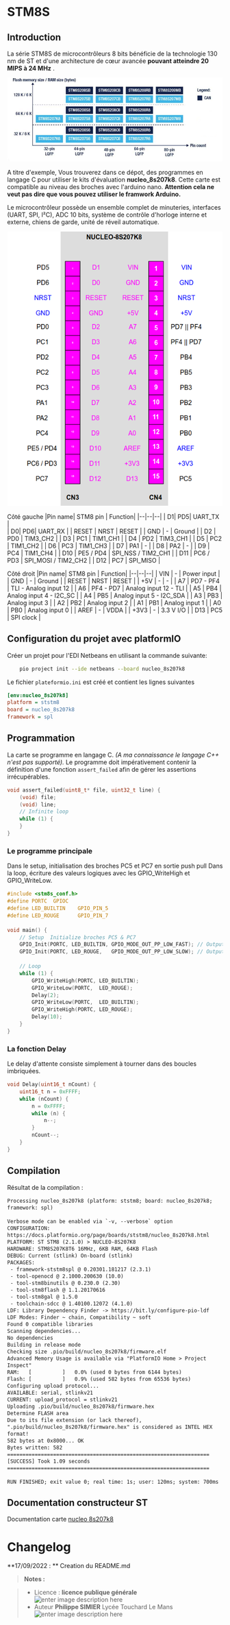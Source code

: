 ﻿# STM8S

## Introduction
La série STM8S de microcontrôleurs 8 bits bénéficie de la technologie 130 nm de ST et d'une architecture de cœur avancée **pouvant atteindre 20 MIPS à 24 MHz** .

![Gamme STM8S20](/gamme_STM8S20.png)

A titre d'exemple, Vous trouverez dans ce dépot, des programmes en langage C pour utiliser le kits d'évaluation **nucleo_8s207k8**.
Cette carte est compatible au niveau des broches avec l'arduino nano. **Attention cela ne veut pas dire que vous pouvez utiliser le framwork Arduino.** 

Le microcontrôleur possède un ensemble complet de minuteries, interfaces (UART, SPI, I²C), ADC 10 bits, système de contrôle d'horloge interne et externe, chiens de garde, unité de réveil automatique.

![brochage NUCLEO-8S207K8](/brochage_NUCLEO-8S207K8.png)

Côté gauche
|Pin name| STM8 pin | Function|
|--|--|--|
| D1|  PD5|  UART_TX  |  
| D0|  PD6|  UART_RX |
| RESET | NRST | RESET |
| GND  | - | Ground |
| D2 | PD0 | TIM3_CH2 |
| D3 | PC1 | TIM1_CH1 |
| D4 | PD2 | TIM3_CH1 |
| D5 | PC2 | TIM1_CH2 |
| D6 | PC3 | TIM1_CH3 |
| D7 | PA1 | - |
| D8 | PA2 | - |
| D9 | PC4 | TIM1_CH4 |
| D10 | PE5 / PD4 | SPI_NSS / TIM2_CH1 |
| D11 | PC6 / PD3 | SPI_MOSI / TIM2_CH2 |
| D12 | PC7 | SPI_MISO |

Côté droit
|Pin name| STM8 pin | Function|
|--|--|--|
| VIN |  - | Power input |
| GND | - | Ground |
| RESET | NRST | RESET |
| +5V | - | - |
| A7 | PD7 - PF4 | TLI - Analog input 12 |
| A6 | PF4 - PD7 |  Analog input 12 - TLI |
| A5 | PB4 | Analog input 4 - I2C_SC |
| A4 | PB5 | Analog input 5 - I2C_SDA |
| A3 | PB3 | Analog input 3 |
| A2 | PB2 | Analog input 2 |
| A1 | PB1 | Analog input 1 |
| A0 | PB0 | Analog input 0 |
| AREF | - | VDDA |
| +3V3 | - | 3.3 V I/O |
| D13 | PC5 | SPI clock |

## Configuration du projet avec platformIO

Créer un projet pour l'EDI Netbeans en utilisant la commande suivante:
```bash
	pio project init --ide netbeans --board nucleo_8s207k8
```
Le fichier `plateformio.ini` est créé et contient les lignes suivantes
```ini
[env:nucleo_8s207k8]
platform = ststm8
board = nucleo_8s207k8
framework = spl
``` 
## Programmation

La carte se programme en langage C. *(A ma connaissance le langage C++ n'est pas supporté).*
Le programme doit impérativement contenir la définition d'une fonction `assert_failed` afin de gérer les assertions irrécupérables. 
```c
void assert_failed(uint8_t* file, uint32_t line) {
    (void) file;
    (void) line;
    // Infinite loop 
    while (1) {
    }
}
```
### Le programme principale 
Dans le setup, initialisation des broches  PC5 et PC7 en sortie push pull
Dans la loop, écriture  des valeurs logiques avec les GPIO_WriteHigh et GPIO_WriteLow.
```c
#include <stm8s_conf.h>
#define PORTC  GPIOC
#define LED_BUILTIN    GPIO_PIN_5
#define LED_ROUGE      GPIO_PIN_7

void main() {
    // Setup  Initialize broches PC5 & PC7 
    GPIO_Init(PORTC, LED_BUILTIN, GPIO_MODE_OUT_PP_LOW_FAST); // Output push-pull, low level, 10MHz
    GPIO_Init(PORTC, LED_ROUGE,   GPIO_MODE_OUT_PP_LOW_SLOW); // Output push-pull, low level, 2MHz
 
    // Loop 
    while (1) {
        GPIO_WriteHigh(PORTC, LED_BUILTIN);
        GPIO_WriteLow(PORTC,  LED_ROUGE);
        Delay(2);
        GPIO_WriteLow(PORTC,  LED_BUILTIN);
        GPIO_WriteHigh(PORTC, LED_ROUGE);
        Delay(10);
    }
}
```
### La fonction Delay
Le delay d'attente consiste simplement à tourner dans des boucles imbriquées. 
```c
void Delay(uint16_t nCount) {
    uint16_t n = 0xFFFF;
    while (nCount) {
        n = 0xFFFF;
        while (n) {
            n--;
        }
        nCount--;
    }
}
```
## Compilation
Résultat de la compilation :
```
Processing nucleo_8s207k8 (platform: ststm8; board: nucleo_8s207k8; framework: spl)

Verbose mode can be enabled via `-v, --verbose` option
CONFIGURATION: https://docs.platformio.org/page/boards/ststm8/nucleo_8s207k8.html
PLATFORM: ST STM8 (2.1.0) > NUCLEO-8S207K8
HARDWARE: STM8S207K8T6 16MHz, 6KB RAM, 64KB Flash
DEBUG: Current (stlink) On-board (stlink)
PACKAGES: 
 - framework-ststm8spl @ 0.20301.181217 (2.3.1) 
 - tool-openocd @ 2.1000.200630 (10.0) 
 - tool-stm8binutils @ 0.230.0 (2.30) 
 - tool-stm8flash @ 1.1.20170616 
 - tool-stm8gal @ 1.5.0 
 - toolchain-sdcc @ 1.40100.12072 (4.1.0)
LDF: Library Dependency Finder -> https://bit.ly/configure-pio-ldf
LDF Modes: Finder ~ chain, Compatibility ~ soft
Found 0 compatible libraries
Scanning dependencies...
No dependencies
Building in release mode
Checking size .pio/build/nucleo_8s207k8/firmware.elf
Advanced Memory Usage is available via "PlatformIO Home > Project Inspect"
RAM:   [          ]   0.0% (used 0 bytes from 6144 bytes)
Flash: [          ]   0.9% (used 582 bytes from 65536 bytes)
Configuring upload protocol...
AVAILABLE: serial, stlinkv21
CURRENT: upload_protocol = stlinkv21
Uploading .pio/build/nucleo_8s207k8/firmware.hex
Determine FLASH area
Due to its file extension (or lack thereof), ".pio/build/nucleo_8s207k8/firmware.hex" is considered as INTEL HEX format!
582 bytes at 0x8000... OK
Bytes written: 582
================================================================== [SUCCESS] Took 1.09 seconds ==================================================================

RUN FINISHED; exit value 0; real time: 1s; user: 120ms; system: 700ms

```


## Documentation constructeur ST

Documentation carte [nucleo 8s207k8](https://www.st.com/en/evaluation-tools/nucleo-8s207k8.html#documentation)

# Changelog

**17/09/2022 : ** Creation du README.md 

> **Notes :**


> - Licence : **licence publique générale** ![enter image description here](https://img.shields.io/badge/licence-GPL-green.svg)
> - Auteur **Philippe SIMIER** Lycée Touchard Le Mans
>  ![enter image description here](https://img.shields.io/badge/built-passing-green.svg)
<!-- TOOLBOX 
